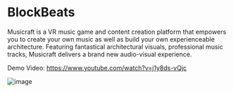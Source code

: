 # BlockBeats

Musicraft is a VR music game and content creation platform that empowers you to create your own music as well as build your own experienceable architecture. Featuring fantastical architectural visuals, professional music tracks, Musicraft delivers a brand new audio-visual experience.

Demo Video: https://www.youtube.com/watch?v=j1y8ds-vQjc

![image](https://github.com/ariaxxxi/BlockBeats_VRGame/assets/87568028/99ab5180-ea7f-4014-a6ab-343c753c0a8d)
